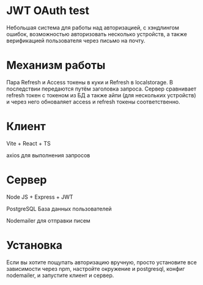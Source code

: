 # JWT OAuth test

Небольшая система для работы над авторизацией, с хэндлингом ошибок, возможностью авторизовать несколько устройств, а также верификацией пользователя через письмо на почту.

# Механизм работы

Пара Refresh и Access токены в куки и Refresh в localstorage.
В последствии передаются путём заголовка запроса.
Сервер сравнивает refresh токен с токеном из БД а также айпи (для нескольких устройств) и через него обноваляет access и refresh токены соответственно.
  
# Клиент

Vite + React + TS 

axios для выполнения запросов

# Сервер

Node JS + Express + JWT

PostgreSQL База данных пользователей

Nodemailer для отправки писем

# Установка

Если вы хотите пощупать авторизацию вручную,
просто установите все зависимости через npm, настройте окружение и postgresql, конфиг nodemailer,
и запустите клиент и сервер. 